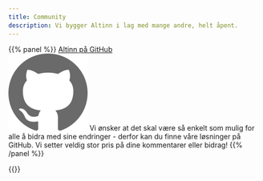 ```yaml
---
title: Community
description: Vi bygger Altinn i lag med mange andre, helt åpent.
---
```


{{% panel %}}
<a href="https://github.com/altinn/altinn-studio" class="a-linkFeatured">
    Altinn på GitHub
</a><br>
<img class="float-right" src="/images/github.svg" alt="GitHub logo">
Vi ønsker at det skal være så enkelt som mulig for alle å bidra med sine endringer - derfor kan du finne våre løsninger på GitHub.
Vi setter veldig stor pris på dine kommentarer eller bidrag!
{{% /panel %}}


{{<children>}}